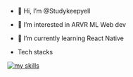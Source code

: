 - 👋 Hi, I’m @Studykeepyell
- 👀 I’m interested in ARVR ML Web dev
- 🌱 I’m currently learning React Native

- Tech stacks

  
[![my skills](https://skillicons.dev/icons?i=js,html,css,electron,docker,express,java,mongodb,nginx,nodejs,npm,py,react,ts,webpack)](https://skillicons.dev)
<!---
Studykeepyell/Studykeepyell is a ✨ special ✨ repository because its `README.md` (this file) appears on your GitHub profile.
You can click the Preview link to take a look at your changes.
--->
